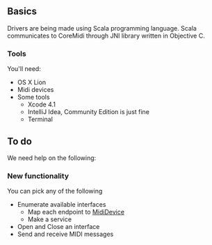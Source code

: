 ## Basics

Drivers are being made using Scala programming language. Scala communicates to CoreMidi through JNI library written in Objective C.

### Tools

You'll need:

* OS X Lion
* Midi devices
* Some tools
    * Xcode 4.1
    * IntelliJ Idea, Community Edition is just fine
    * Terminal

## To do

We need help on the following:

### New functionality

You can pick any of the following

* Enumerate available interfaces
    * Map each endpoint to [MidiDevice](http://download.oracle.com/javase/1.5.0/docs/api/javax/sound/midi/MidiDevice.Info.html)
    * Make a service
* Open and Close an interface
* Send and receive MIDI messages

